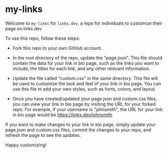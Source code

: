 # my-links
Welcome to `my-links` for `links.dev`, a repo for individuals to customize their page on links.dev

To use this repo, follow these steps:

- Fork this repo to your own GitHub account.

- In the root directory of the repo, update the "page.json". This file should contain the data for your link in bio page, such as the links you want to include, the titles for each link, and any other relevant information.

- Update the file called "custom.css" in the same directory. This file will be used to customize the look and feel of your link in bio page. You can use this file to add your own styles, such as fonts, colors, and layout.

- Once you have created/updated your page.json and custom.css files, you can view your link in bio page by visiting the URL for your forked repo. For example, if your username is "johnsmith", the URL for your link in bio page would be https://links.dev/johnsmith

If you want to make changes to your link in bio page, simply update your page.json and custom.css files, commit the changes to your repo, and refresh the page to see the updates.

Happy customizing!
